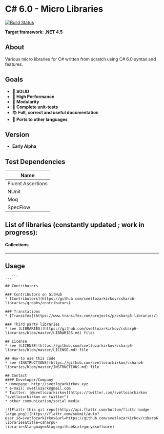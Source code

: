 C# 6.0 - Micro Libraries
===

[![Build Status](https://travis-ci.org/svetlozarkirkov/csharp6-libraries.svg?branch=master)](https://travis-ci.org/svetlozarkirkov/csharp6-libraries)

**Target framework: .NET 4.5**

<h2>About</h2>

Various micro libraries for C# written from scratch using C# 6.0 syntax and features.


<h2>Goals</h2>

- :muscle: **SOLID**
- :runner: **High Performance**
- :fries: **Modularity**
- :cop: **Complete unit-tests**
- :books: **Full, correct and useful documentation**
- :link: **Ports to other languages**

## Version
* **Early Alpha**

<h2>Test Dependencies</h2>

|Name|
|---|
|Fluent Assertions|
|NUnit|
|Moq|
|SpecFlow|


<h2>List of libraries (constantly updated ; work in progress):</h2>

#### **Collections** ####

----------

<!--## Download
* [Early Alpha](https://github.com/svetlozarkirkov/csharp6-libraries/archive/master.zip)
* Other Versions-->

## Usage
```$ git clone https://github.com/svetlozarkirkov/csharp6-libraries.git
...```

## Contributors

### Contributors on GitHub
* [Contributors](https://github.com/svetlozarkirkov/csharp6-libraries/graphs/contributors)

### Translations
* [Transifex](https://www.transifex.com/projects/p/csharp6-libraries/)

### Third party libraries
* see [LIBRARIES](https://github.com/svetlozarkirkov/csharp6-libraries/blob/master/LIBRARIES.md) files

## License 
* see [LICENSE](https://github.com/svetlozarkirkov/csharp6-libraries/blob/master/LICENSE.md) file

## How-to use this code
* see [INSTRUCTIONS](https://github.com/svetlozarkirkov/csharp6-libraries/blob/master/INSTRUCTIONS.md) file

## Contact
#### Developer/Company
* Homepage: http://svetlozarkirkov.xyz
* e-mail: svetlozark@gmail.com
* Twitter: [@svetlozarkirkov](https://twitter.com/svetlozarkirkov "svetlozarkirkov on twitter")
* other communication/social media

[![Flattr this git repo](http://api.flattr.com/button/flattr-badge-large.png)](https://flattr.com/submit/auto?user_id=svetlozarkirkov&url=https://github.com/svetlozarkirkov/csharp6-libraries&title=csharp6-libraries&language=&tags=github&category=software)

